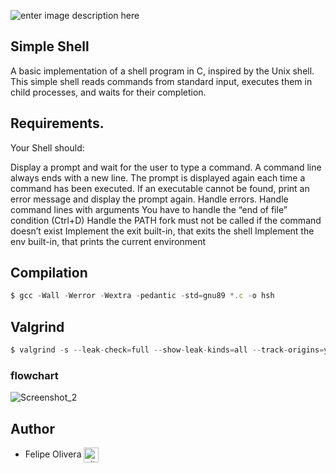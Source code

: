 ![enter image description here](https://imgs.search.brave.com/H2TZN8Lm9M-v-BHpagnF5fXKHKTiMlMOvhlGoPZLUvo/rs:fit:860:0:0/g:ce/aHR0cHM6Ly93d3cu/bWVtZWNyZWF0b3Iu/b3JnL3N0YXRpYy9p/bWFnZXMvbWVtZXMv/NTMyMTc4OC5qcGc)

## Simple Shell

A basic implementation of a shell program in C, inspired by the Unix shell. This simple shell reads commands from standard input, executes them in child processes, and waits for their completion.

## Requirements.
Your Shell should:

Display a prompt and wait for the user to type a command. A command line always ends with a new line.
The prompt is displayed again each time a command has been executed.
If an executable cannot be found, print an error message and display the prompt again.
Handle errors.
Handle command lines with arguments
You have to handle the “end of file” condition (Ctrl+D)
Handle the PATH
fork must not be called if the command doesn’t exist
Implement the exit built-in, that exits the shell
Implement the env built-in, that prints the current environment

## Compilation
```js
$ gcc -Wall -Werror -Wextra -pedantic -std=gnu89 *.c -o hsh
```

## Valgrind

```js
$ valgrind -s --leak-check=full --show-leak-kinds=all --track-origins=yes./hsh
```

### flowchart
![Screenshot_2](https://github.com/Teby4/holbertonschool-simple_shell/assets/135641220/dba19108-a386-4653-9179-3d97564d2fc2)

## Author

* Felipe Olivera <a href="https://github.com/Teby4" rel="nofollow"><img align="center" alt="github" src="https://www.vectorlogo.zone/logos/github/github-tile.svg" height="24" /></a>
